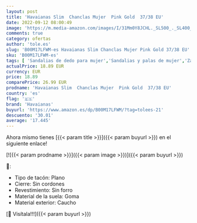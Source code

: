 ```yaml
---
layout: post
title: 'Havaianas Slim  Chanclas Mujer  Pink Gold  37/38 EU'
date: 2022-09-12 08:00:49
image: 'https://m.media-amazon.com/images/I/31Mm0Y8JCHL._SL500_._SL400_.jpg'
comments: true
category: ofertas
author: 'tole.es'
slug: 'B00M17LFWM-es Havaianas Slim Chanclas Mujer Pink Gold 37/38 EU'
sku: 'B00M17LFWM-es'
tags: [ 'Sandalias de dedo para mujer','Sandalias y palas de mujer','Zapatos','Zapatos para mujer','Zapatos y complementos','chanclas','havaianas','🇪🇸', ]
actualPrice: 18.89 EUR
currency: EUR
price: 18.89
comparePrice: 26.99 EUR
prodname: 'Havaianas Slim  Chanclas Mujer  Pink Gold  37/38 EU'
country: 'es'
flag: '🇪🇸'
brand: 'Havaianas'
buyurl: 'https://www.amazon.es/dp/B00M17LFWM/?tag=tolees-21'
descuento: '30.01'
average: '17.445'
---
```


Ahora mismo tienes [{{< param title >}}]({{< param buyurl >}}) en el siguiente enlace!

[![{{< param prodname >}}]({{< param image >}})]({{< param buyurl >}})

🔎:

- Tipo de tacón: Plano
- Cierre: Sin cordones
- Revestimiento: Sin forro
- Material de la suela: Goma
- Material exterior: Caucho

[🛒 Visítala!!!]({{< param buyurl >}})
